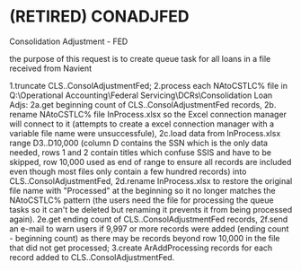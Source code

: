 # (RETIRED) CONADJFED
Consolidation Adjustment - FED

the purpose of this request is to create queue task for all loans in a file received from Navient

1.truncate CLS..ConsolAdjustmentFed; 
2.process each NAtoCSTLC% file in Q:\Operational Accounting\Federal Servicing\DCRs\Consolidation Loan Adjs\: 
   2a.get beginning count of CLS..ConsolAdjustmentFed records, 
   2b. rename NAtoCSTLC% file InProcess.xlsx so the Excel connection manager will connect to it (attempts to create a excel connection manager with a variable file name were unsuccessfule), 
   2c.load data from InProcess.xlsx range D3..D10,000 (column D contains the SSN which is the only data needed, rows 1 and 2 contain titles which confuse SSIS and have to be skipped, row 10,000 used as end of range to ensure all records are included even though most files only contain a few hundred records) into CLS..ConsolAdjustmentFed, 
   2d.rename InProcess.xlsx to restore the original file name with "Processed" at the beginning so it no longer matches the NAtoCSTLC% pattern (the users need the file for processing the queue tasks so it can't be deleted but renaming it prevents it from being processed again). 
   2e.get ending count of CLS..ConsolAdjustmentFed records, 
   2f.send an e-mail to warn users if 9,997 or more records were added (ending count - beginning count) as there may be records beyond row 10,000 in the file that did not get processed; 
3.create ArAddProcessing records for each record added to CLS..ConsolAdjustmentFed.

